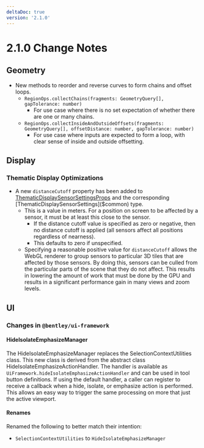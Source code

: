 ```yaml
---
deltaDoc: true
version: '2.1.0'
---
```

# 2.1.0 Change Notes

## Geometry

* New methods to reorder and reverse curves to form chains and offset loops.
  * `RegionOps.collectChains(fragments: GeometryQuery[], gapTolerance: number)`
    * For use case where there is no set expectation of whether there are one or many chains.
  * `RegionOps.collectInsideAndOutsideOffsets(fragments: GeometryQuery[], offsetDistance: number, gapTolerance: number)`
    * For use case where inputs are expected to form a loop, with clear sense of inside and outside offsetting.

## Display

### Thematic Display Optimizations

* A new `distanceCutoff` property has been added to [ThematicDisplaySensorSettingsProps]($common) and the corresponding [ThematicDisplaySensorSettings]($common) type.
  * This is a value in meters. For a position on screen to be affected by a sensor, it must be at least this close to the sensor.
    * If the distance cutoff value is specified as zero or negative, then no distance cutoff is applied (all sensors affect all positions regardless of nearness).
    * This defaults to zero if unspecified.
  * Specifying a reasonable positive value for `distanceCutoff` allows the WebGL renderer to group sensors to particular 3D tiles that are affected by those sensors. By doing this, sensors can be culled from the particular parts of the scene that they do not affect. This results in lowering the amount of work that must be done by the GPU and results in a significant performance gain in many views and zoom levels.

## UI

### Changes in `@bentley/ui-framework`

#### HideIsolateEmphasizeManager

The HideIsolateEmphasizeManager replaces the SelectionContextUtilities class. This new class is derived from the abstract class HideIsolateEmphasizeActionHandler.  The handler is available as `UiFramework.hideIsolateEmphasizeActionHandler` and can be used in tool button definitions. If using the default handler, a caller can register to receive a callback when a hide, isolate, or emphasize action is performed.
This allows an easy way to trigger the same processing on more that just the active viewport.

#### Renames

Renamed the following to better match their intention:

* `SelectionContextUtilities` to `HideIsolateEmphasizeManager`

